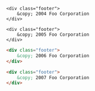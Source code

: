 ```
<div class="footer">
    &copy; 2004 Foo Corporation
</div>
```

```
<div class="footer">
    &copy; 2005 Foo Corporation
</div>
```

```html
<div class="footer">
    &copy; 2006 Foo Corporation
</div>
```

```html
<div class="footer">
    &copy; 2007 Foo Corporation
</div>
```
